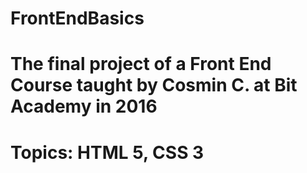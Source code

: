 # FrontEndBasics
# The final project of a Front End Course taught by Cosmin C. at Bit Academy in 2016
# Topics: HTML 5, CSS 3

